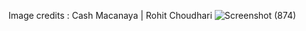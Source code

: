 Image credits : Cash Macanaya | Rohit Choudhari
![Screenshot (874)](https://github.com/user-attachments/assets/9ecc7822-e15a-49fd-aa8e-49b24f2ddcf1)
